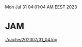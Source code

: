 Mon Jul 31 04:01:04 AM EEST 2023
# JAM
<a href='./cache/202307/31_04.log'>./cache/202307/31_04.log</a>
